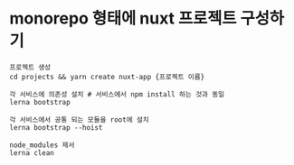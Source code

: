 # monorepo 형태에 nuxt 프로젝트 구성하기

```shell
프로젝트 생성
cd projects && yarn create nuxt-app {프로젝트 이름}

각 서비스에 의존성 설치 # 서비스에서 npm install 하는 것과 동일
lerna bootstrap

각 서비스에서 공통 되는 모듈을 root에 설치
lerna bootstrap --hoist

node_modules 제서
lerna clean

```
